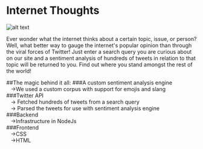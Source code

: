 # Internet Thoughts
![alt text](https://github.com/tash-had/YHack_2016/blob/master/views/photos/logoInnerShadow.png?raw=true "Oh my.... what a beautiful Readme")

Ever wonder what the internet thinks about a certain topic, issue, or person? Well, what better way to gauge the internet's popular opinion than through the viral forces of Twitter! Just enter a search query you are curious about on our site and a sentiment analysis of hundreds of tweets in relation to that topic will be returned to you. Find out where you stand amongst the rest of the world!

##The magic behind it all:
###A custom sentiment analysis engine   
&nbsp;&nbsp;&nbsp;->We used a custom corpus with support for emojis and slang   
###Twitter API   
&nbsp;&nbsp;&nbsp;-> Fetched hundreds of tweets from a search query   
&nbsp;&nbsp;&nbsp;-> Parsed the tweets for use with sentiment analysis engine   
###Backend   
&nbsp;&nbsp;&nbsp;->Infrastructure in NodeJs   
###Frontend   
&nbsp;&nbsp;&nbsp;->CSS   
&nbsp;&nbsp;&nbsp;->HTML   
